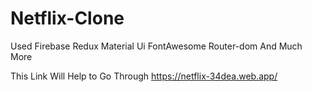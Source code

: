 # Netflix-Clone
Used Firebase 
Redux
Material Ui
FontAwesome
Router-dom
And Much More




This Link Will Help to Go Through 
https://netflix-34dea.web.app/
